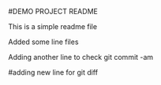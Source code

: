 #DEMO PROJECT README

This is a simple readme file

Added some line files

Adding another line to check git commit -am

#adding new line for git diff
